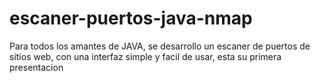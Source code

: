 # escaner-puertos-java-nmap
Para todos los amantes de JAVA, se desarrollo un escaner de puertos de sitios web, con una interfaz simple y facil de usar, esta su primera presentacion
